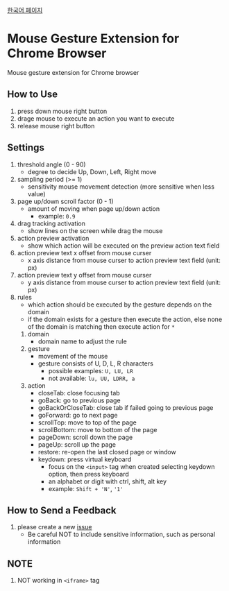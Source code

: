 [한국어 페이지](README.md)

# Mouse Gesture Extension for Chrome Browser
Mouse gesture extension for Chrome browser

## How to Use
1. press down mouse right button
1. drage mouse to execute an action you want to execute
1. release mouse right button

## Settings
1. threshold angle (0 - 90)
    * degree to decide Up, Down, Left, Right move
1. sampling period (>= 1)
    * sensitivity mouse movement detection (more sensitive when less value)
1. page up/down scroll factor (0 - 1)
    * amount of moving when page up/down action
        * example: `0.9`
1. drag tracking activation
    * show lines on the screen while drag the mouse
1. action preview activation
    * show which action will be executed on the preview action text field
1. action preview text x offset from mouse curser
    * x axis distance from mouse curser to action preview text field (unit: px)
1. action preview text y offset from mouse curser
    * y axis distance from mouse curser to action preview text field (unit: px)
1. rules
    * which action should be executed by the gesture depends on the domain
    * if the domain exists for a gesture then execute the action, else none of the domain is matching then execute action for `*`
    1. domain
        * domain name to adjust the rule
    1. gesture
        * movement of the mouse
        * gesture consists of U, D, L, R characters
            * possible examples: `U, LU, LR`
            * not available: `lu, UU, LDRR, a`
    1. action
        * closeTab: close focusing tab
        * goBack: go to previous page
        * goBackOrCloseTab: close tab if failed going to previous page
        * goForward: go to next page
        * scrollTop: move to top of the page
        * scrollBottom: move to bottom of the page
        * pageDown: scroll down the page
        * pageUp: scroll up the page
        * restore: re-open the last closed page or window
        * keydown: press virtual keyboard
            * focus on the `<input>` tag when created selecting keydown option, then press keyboard
            * an alphabet or digit with ctrl, shift, alt key
            * example: `Shift + 'N'`, `'1'`

## How to Send a Feedback
1. please create a new [issue](https://github.com/Seongbeom-Park/mouse_gesture_for_chrome/issues)
    * Be careful NOT to include sensitive information, such as personal information

## NOTE
1. NOT working in `<iframe>` tag